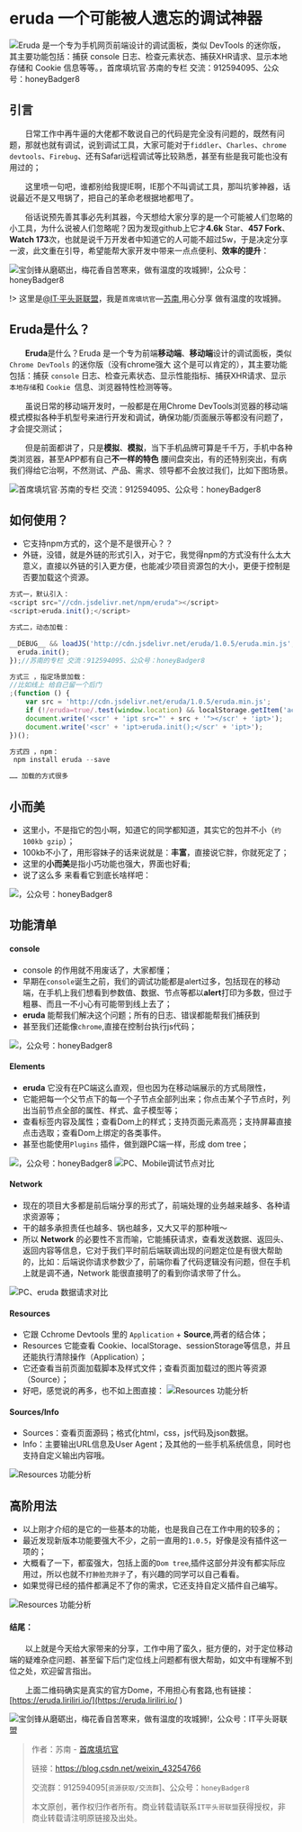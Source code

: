 

# eruda 一个可能被人遗忘的调试神器

![Eruda 是一个专为手机网页前端设计的调试面板，类似 DevTools 的迷你版，其主要功能包括：捕获 console 日志、检查元素状态、捕获XHR请求、显示本地存储和 Cookie 信息等等。，首席填坑官∙苏南的专栏 交流：912594095、公众号：honeyBadger8](../_banner/banner29.png "Eruda 是一个专为手机网页前端设计的调试面板，类似 DevTools 的迷你版，其主要功能包括：捕获 console 日志、检查元素状态、捕获XHR请求、显示本地存储和 Cookie 信息等等。")


## 引言

​　　日常工作中再牛逼的大佬都不敢说自己的代码是完全没有问题的，既然有问题，那就也就有调试，说到调试工具，大家可能对于`fiddler`、`Charles`、`chrome devtools`、`Firebug`、还有Safari远程调试等比较熟悉，甚至有些是我可能也没有用过的；

　　这里喷一句吧，谁都别给我提IE啊，IE那个不叫调试工具，那叫坑爹神器，话说最近不是又甩锅了，把自己的革命老根据地都甩了。

　　俗话说预先善其事必先利其器，今天想给大家分享的是一个可能被人们忽略的小工具，为什么说被人们忽略呢？因为发现github上它才**4.6k** Star、**457 Fork**、**Watch 173**次，也就是说千万开发者中知道它的人可能不超过5w，于是决定分享一波，此文重在引导，希望能帮大家开发中带来一点点便利、**效率的提升**：

![宝剑锋从磨砺出，梅花香自苦寒来，做有温度的攻城狮!，公众号：honeyBadger8](./_images/eruda01.png)

!> 这里是[@IT·平头哥联盟](https://honeybadger8.github.io/blog/ "@IT·平头哥联盟")，我是`首席填坑官`—[苏南](https://github.com/meibin08 "首席填坑官∙苏南"),用心分享 做有温度的攻城狮。


## Eruda是什么？
  
　　**Eruda**是什么？Eruda 是一个专为前端**移动端**、**移动端**设计的调试面板，类似`Chrome DevTools` 的迷你版（没有chrome强大 这个是可以肯定的），其主要功能包括：捕获 `console` 日志、检查元素状态、显示性能指标、捕获XHR请求、显示`本地存储`和 `Cookie `信息、浏览器特性检测等等。

　　虽说日常的移动端开发时，一般都是在用Chrome DevTools浏览器的移动端模式模拟各种手机型号来进行开发和调试，确保功能/页面展示等都没有问题了，才会提交测试；

　　但是前面都讲了，只是**模拟**、**模拟**，当下手机品牌可算是千千万，手机中各种类浏览器，甚至APP都有自己**不一样的特色** 腰间盘突出，有的还特别突出，有病我们得给它治啊，不然测试、产品、需求、领导都不会放过我们，比如下图场景。

![首席填坑官∙苏南的专栏 交流：912594095、公众号：honeyBadger8](./_images/eruda02.gif "首席填坑官∙苏南的专栏 交流：912594095、公众号：honeyBadger8")


## 如何使用？

+ 它支持npm方式的，这个是不是很开心？？
+ 外链，没错，就是外链的形式引入，对于它，我觉得npm的方式没有什么太大意义，直接以外链的引入更方便，也能减少项目资源包的大小，更便于控制是否要加载这个资源。

```js
方式一，默认引入：
<script src="//cdn.jsdelivr.net/npm/eruda"></script>
<script>eruda.init();</script>

方式二，动态加载：

__DEBUG__ && loadJS('http://cdn.jsdelivr.net/eruda/1.0.5/eruda.min.js', ()=>{
  eruda.init();
});//苏南的专栏 交流：912594095、公众号：honeyBadger8

方式三 ，指定场景加载：
//比如线上 给自己留一个后门
;(function () {
    var src = 'http://cdn.jsdelivr.net/eruda/1.0.5/eruda.min.js';
    if (!/eruda=true/.test(window.location) && localStorage.getItem('active-eruda') != 'true') return;
    document.write('<scr' + 'ipt src="' + src + '"></scr' + 'ipt>');
    document.write('<scr' + 'ipt>eruda.init();</scr' + 'ipt>');
})();

方式四 ，npm：
 npm install eruda --save

…… 加载的方式很多

```


## 小而美

+ 这里小，不是指它的包小啊，知道它的同学都知道，其实它的包并不小（`约100kb gzip`）；
+ 100kb不小了，用形容妹子的话来说就是：**丰富**，直接说它胖，你就死定了；
+ 这里的**小而美**是指小巧功能也强大，界面也好看;
+ 说了这么多 来看看它到底长啥样吧：

![，公众号：honeyBadger8](./_images/eruda03.png)


## 功能清单 

#### console

+ console 的作用就不用废话了，大家都懂；
+ 早期在`console`诞生之前，我们的调试功能都是alert过多，包括现在的移动端，在手机上我们想看到参数值、数据、节点等都以**alert**打印为多数，但过于粗暴、而且一不小心有可能带到线上去了；
+ **eruda** 能帮我们解决这个问题；所有的日志、错误都能帮我们捕获到
+ 甚至我们还能像`chrome`,直接在控制台执行js代码；

![，公众号：honeyBadger8](./_images/eruda04.png)

#### Elements

+ **eruda** 它没有在PC端这么直观，但也因为在移动端展示的方式局限性，
+ 它能把每一个父节点下的每一个子节点全部列出来；你点击某个子节点时，列出当前节点全部的属性、样式、盒子模型等；
+ 查看标签内容及属性；查看Dom上的样式；支持页面元素高亮；支持屏幕直接点击选取；查看Dom上绑定的各类事件。
+ 甚至也能使用`Plugins` 插件，做到跟PC端一样，形成 dom tree；

![，公众号：honeyBadger8](./_images/eruda05.png)
![PC、Mobile调试节点对比](./_images/eruda06.png)

#### Network

+ 现在的项目大多都是前后端分享的形式了，前端处理的业务越来越多、各种请求资源等；
+ 干的越多承担责任也越多、锅也越多，又大又平的那种哦～
+ 所以 **Network** 的必要性不言而喻，它能捕获请求，查看发送数据、返回头、返回内容等信息，它对于我们平时前后端联调出现的问题定位是有很大帮助的，比如：后端说你请求参数少了，前端你看了代码逻辑没有问题，但在手机上就是调不通，Network 能很直接明了的看到你请求带了什么。

![PC、eruda 数据请求对比](./_images/eruda07.png)

#### Resources

+ 它跟 Cchrome Devtools 里的 `Application` + **Source**,两者的结合体；
+ Resources 它能查看 Cookie、localStorage、sessionStorage等信息，并且还能执行清除操作（Application）；
+ 它还查看当前页面加载脚本及样式文件；查看页面加载过的图片等资源（Source）；
+ 好吧，感觉说的再多，也不如上图直接：
![Resources 功能分析](./_images/eruda08.png)

#### Sources/Info 
+ Sources：查看页面源码；格式化html，css，js代码及json数据。
+ Info：主要输出URL信息及User Agent；及其他的一些手机系统信息，同时也支持自定义输出内容哦。

![Resources 功能分析](./_images/eruda09.png)

## 高阶用法

+ 以上刚才介绍的是它的一些基本的功能，也是我自己在工作中用的较多的；
+ 最近发现新版本功能要强大不少，之前一直用的`1.0.5`，好像是没有插件这一项的；
+ 大概看了一下，都蛮强大，包括上面的`Dom tree`,插件这部分并没有都实际应用过，所以也就不`打肿脸充胖子`了，有兴趣的同学可以自己看看。
+ 如果觉得已经的插件都满足不了你的需求，它还支持自定义插件自己编写。

![Resources 功能分析](./_images/eruda10.png)





#### 结尾：

　　以上就是今天给大家带来的分享，工作中用了蛮久，挺方便的，对于定位移动端的疑难杂症问题、甚至留下后门定位线上问题都有很大帮助，如文中有理解不到位之处，欢迎留言指出。

　　上面二维码确实是真实的官方Dome，不用担心有套路,也有链接：[https://eruda.liriliri.io/](https://eruda.liriliri.io/ )

![宝剑锋从磨砺出，梅花香自苦寒来，做有温度的攻城狮!，公众号：IT平头哥联盟](https://user-images.githubusercontent.com/18324563/50037312-da350b00-004a-11e9-8954-45d458c3991f.png)

> 作者：苏南 - [首席填坑官](https://github.com/meibin08/ "IT平头哥联盟-首席填坑官")
>
> 链接：https://blog.csdn.net/weixin_43254766
> 
> 交流群：912594095[`资源获取/交流群`]、公众号：`honeyBadger8`
>
> 本文原创，著作权归作者所有。商业转载请联系`IT平头哥联盟`获得授权，非商业转载请注明原链接及出处。 





